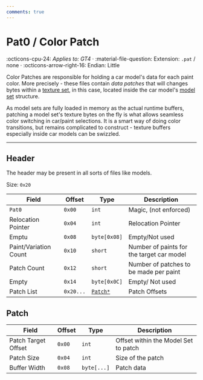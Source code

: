 ```yaml
---
comments: true
---
```


# Pat0 / Color Patch
:octicons-cpu-24: *Applies to: GT4* · :material-file-question: Extension: `.pat` / none · :octicons-arrow-right-16: Endian: Little

Color Patches are responsible for holding a car model's data for each paint color. More precisely - these files contain *data patches* that will changes bytes within a [texture set](../texture/img_tex1_textureset.md), in this case, located inside the car model's [model set](mdls_modelset2.md) structure.

As model sets are fully loaded in memory as the actual runtime buffers, patching a model set's texture bytes on the fly is what allows seamless color switching in car/paint selections. It is a smart way of doing color transitions, but remains complicated to construct - texture buffers especially inside car models can be swizzled.

---

## Header

The header may be present in all sorts of files like models.

Size: `0x20`

Field                   | Offset         | Type        | Description                                        |
----------------        | ------------   | ----------  | --------------------------------------             |
`Pat0`                  |  `0x00`        | `int`       | Magic, (not enforced)                              |
Relocation Pointer      |  `0x04`        | `int`       | Relocation Pointer                                 |
Emptu                   |  `0x08`        | `byte[0x08]`| Empty/Not used                                     |
Paint/Variation Count   |  `0x10`        | `short`     | Number of paints for the target car model          |
Patch Count             |  `0x12`        | `short`     | Number of patches to be made per paint             |
Empty                   |  `0x14`        | `byte[0x0C]`| Empty/ Not used                                    |
Patch List              |  `0x20...`     | [`Patch*`](#patch)    | Patch Offsets                                      |

## Patch

Field                   | Offset         | Type              | Description                           |
----------------        | ------------   | ----------        | --------------------------------------|
Patch Target Offset     |  `0x00`        | `int`             | Offset within the Model Set to patch  |
Patch Size              |  `0x04`        | `int`             | Size of the patch                     |
Buffer Width            |  `0x08`        | `byte[...]`       | Patch data                            |
